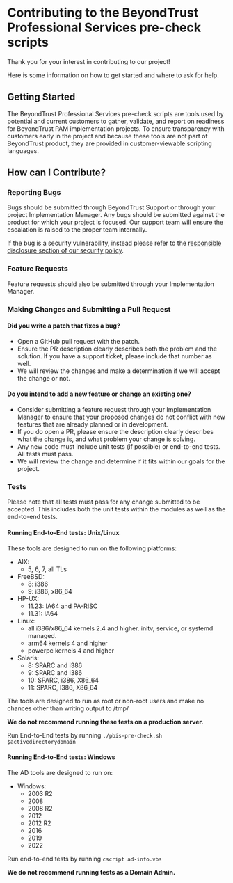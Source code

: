 # Contributing to the BeyondTrust Professional Services pre-check scripts

Thank you for your interest in contributing to our project!

Here is some information on how to get started and where to ask for help.

## Getting Started

The BeyondTrust Professional Services pre-check scripts are tools used by potential
and current customers to gather, validate, and report on readiness for BeyondTrust
PAM implementation projects. To ensure transparency with customers early in the project
and because these tools are not part of BeyondTrust product, they are provided in 
customer-viewable scripting languages.

## How can I Contribute?

### Reporting Bugs

Bugs should be submitted through BeyondTrust Support or through your project Implementation Manager. Any bugs should be submitted against the product for which your project is focused. Our support team will ensure the escalation is raised to the proper team internally.

If the bug is a security vulnerability, instead please refer to the [responsible disclosure section of our security policy](https://www.beyondtrust.com/security#disclosure).

### Feature Requests

Feature requests should also be submitted through your Implementation Manager. 

### Making Changes and Submitting a Pull Request

#### **Did you write a patch that fixes a bug?**

- Open a GitHub pull request with the patch.
- Ensure the PR description clearly describes both the problem and the solution. If you have a support ticket, please include that number as well.
- We will review the changes and make a determination if we will accept the change or not.

#### **Do you intend to add a new feature or change an existing one?**

- Consider submitting a feature request through your Implementation Manager to ensure that your proposed changes do not conflict with new features that are already planned or in development.
- If you do open a PR, please ensure the description clearly describes what the change is, and what problem your change is solving.
- Any new code must include unit tests (if possible) or end-to-end tests. All tests must pass.
- We will review the change and determine if it fits within our goals for the project.

### Tests

Please note that all tests must pass for any change submitted to be accepted. This includes both the unit tests within the modules as well as the end-to-end tests.

#### Running End-to-End tests: Unix/Linux

These tools are designed to run on the following platforms:

- AIX:
  - 5, 6, 7, all TLs
- FreeBSD:
  - 8: i386
  - 9: i386, x86_64
- HP-UX:
  - 11.23: IA64 and PA-RISC
  - 11.31: IA64
- Linux: 
  - all i386/x86_64 kernels 2.4 and higher. initv, service, or systemd managed.
  - arm64 kernels 4 and higher
  - powerpc kernels 4 and higher
- Solaris: 
  - 8: SPARC and i386
  - 9: SPARC and i386
  - 10: SPARC, i386, X86_64
  - 11: SPARC, I386, X86_64

The tools are designed to run as root or non-root users and make no chances other than writing output to /tmp/

**We do not recommend running these tests on a production server.**

Run End-to-End tests by running `./pbis-pre-check.sh $activedirectorydomain`

#### Running End-to-End tests: Windows

The AD tools are designed to run on:
- Windows:
  - 2003 R2
  - 2008
  - 2008 R2
  - 2012
  - 2012 R2
  - 2016
  - 2019
  - 2022

Run end-to-end tests by running `cscript ad-info.vbs`

**We do not recommend running tests as a Domain Admin.**

